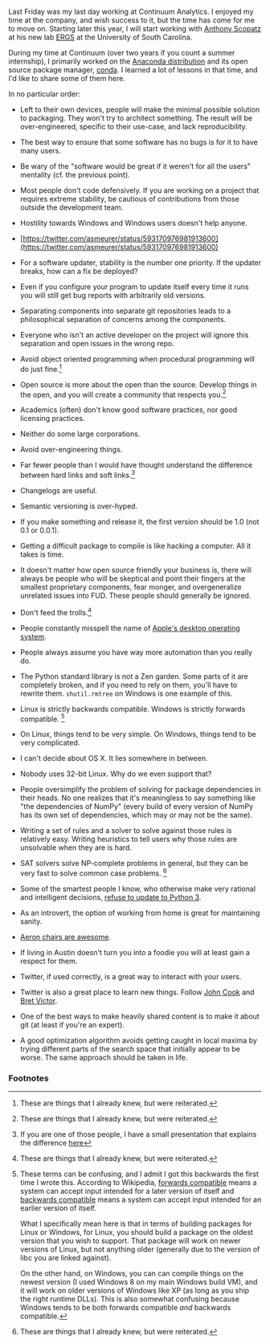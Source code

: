Last Friday was my last day working at Continuum Analytics. I enjoyed my
time at the company, and wish success to it, but the time has come for me to
move on. Starting later this year, I will start working with
[Anthony Scopatz](https://twitter.com/scopatz) at his new lab
[ERGS](http://www.ergs.sc.edu/index.html) at the University of South
Carolina.

During my time at Continuum (over two years if you count a summer internship),
I primarily worked on the
[Anaconda distribution](https://www.continuum.io/downloads) and its open
source package manager, [conda](http://conda.pydata.org/).  I learned a lot of
lessons in that time, and I'd like to share some of them here.

In no particular order:

- Left to their own devices, people will make the minimal possible solution to
  packaging. They won't try to architect something. The result will be
  over-engineered, specific to their use-case, and lack reproducibility.

- The best way to ensure that some software has no bugs is for it to have many
  users.

- Be wary of the "software would be great if it weren't for all the users"
  mentality (cf. the previous point).

- Most people don't code defensively. If you are working on a project that
  requires extreme stability, be cautious of contributions from those outside
  the development team.

- Hostility towards Windows and Windows users doesn't help anyone.

- [https://twitter.com/asmeurer/status/593170976981913600](https://twitter.com/asmeurer/status/593170976981913600)

- For a software updater, stability is the number one priority. If the updater
  breaks, how can a fix be deployed?

- Even if you configure your program to update itself every time it runs you
  will still get bug reports with arbitrarily old versions.

- Separating components into separate git repositories leads to a
  philosophical separation of concerns among the components.

- Everyone who isn't an active developer on the project will ignore this
  separation and open issues in the wrong repo.

- Avoid object oriented programming when procedural programming will do just
  fine.[^fn1]

- Open source is more about the open than the source. Develop things in the
  open, and you will create a community that respects you.[^fn1]

- Academics (often) don't know good software practices, nor good licensing
  practices.

- Neither do some large corporations.

- Avoid over-engineering things.

- Far fewer people than I would have thought understand the difference between
  hard links and soft links.[^fn2]

- Changelogs are useful.

- Semantic versioning is over-hyped.

- If you make something and release it, the first version should be 1.0 (not
  0.1 or 0.0.1).

- Getting a difficult package to compile is like hacking a computer. All it
  takes is time.

- It doesn't matter how open source friendly your business is, there will
  always be people who will be skeptical and point their fingers at the
  smallest proprietary components, fear monger, and overgeneralize unrelated
  issues into FUD. These people should generally be ignored.

- Don't feed the trolls.[^fn1]

- People constantly misspell the name of
  [Apple's desktop operating system](https://twitter.com/asmeurer/status/618595687958122496).

- People always assume you have way more automation than you really do.

- The Python standard library is not a Zen garden. Some parts of it are
  completely broken, and if you need to rely on them, you'll have to rewrite
  them. `shutil.rmtree` on Windows is one example of this.

- Linux is strictly backwards compatible. Windows is strictly forwards
  compatible. [^fn3]

- On Linux, things tend to be very simple. On Windows, things tend to be very
  complicated.

- I can't decide about OS X. It lies somewhere in between.

- Nobody uses 32-bit Linux. Why do we even support that?

- People oversimplify the problem of solving for package dependencies in their
  heads.  No one realizes that it's meaningless to say something like "the
  dependencies of NumPy" (every build of every version of NumPy has its own
  set of dependencies, which may or may not be the same).

- Writing a set of rules and a solver to solve against those rules is
  relatively easy. Writing heuristics to tell users why those rules are
  unsolvable when they are is hard.

- SAT solvers solve NP-complete problems in general, but they can be very fast
  to solve common case problems. [^fn1]

- Some of the smartest people I know, who otherwise make very rational and
  intelligent decisions,
  [refuse to update to Python 3](https://asmeurer.github.io/python3-presentation/slides.html).

- As an introvert, the option of working from home is great for maintaining
  sanity.

- [Aeron chairs are awesome](http://blog.codinghorror.com/a-developers-second-most-important-asset/).

- If living in Austin doesn't turn you into a foodie you will at least gain a
  respect for them.

- Twitter, if used correctly, is a great way to interact with your users.

- Twitter is also a great place to learn new things. Follow
  [John Cook](https://twitter.com/JohnDCook) and
  [Bret Victor](https://twitter.com/worrydream).

- One of the best ways to make heavily shared content is to make it about git
  (at least if you're an expert).

- A good optimization algorithm avoids getting caught in local maxima by
  trying different parts of the search space that initially appear to be
  worse. The same approach should be taken in life.

### Footnotes

[^fn1]: These are things that I already knew, but were reiterated.

[^fn2]: If you are one of those people, I have a small presentation that
       explains the difference [here](https://speakerdeck.com/asmeurer/hard-links-and-soft-links)

[^fn3]: These terms can be confusing, and I admit I got this backwards the
        first time I wrote this. According to Wikipedia,
        [forwards compatible](https://en.wikipedia.org/wiki/Forward_compatibility)
        means a system can accept input intended for a later version of itself
        and
        [backwards compatible](https://en.wikipedia.org/wiki/Backward_compatibility)
        means a system can accept input intended for an earlier version of
        itself.

    What I specifically mean here is that in terms of building packages
    for Linux or Windows, for Linux, you should build a package on the
    oldest version that you wish to support. That package will work on
    newer versions of Linux, but not anything older (generally due to the
    version of libc you are linked against).

    On the other hand, on Windows, you can can compile things on the
    newest version (I used Windows 8 on my main Windows build VM), and it
    will work on older versions of Windows like XP (as long as you ship
    the right runtime DLLs). This is also somewhat confusing because
    Windows tends to be both forwards compatible *and* backwards
    compatible.

